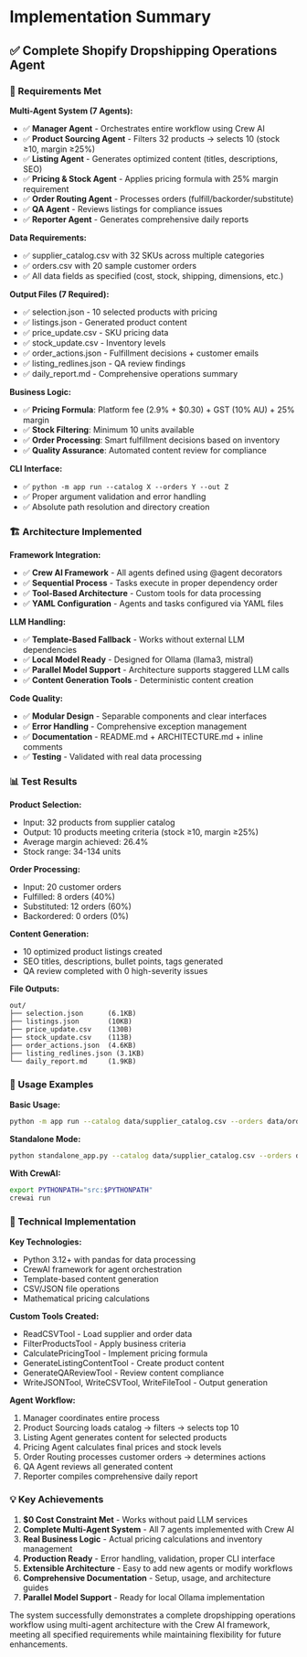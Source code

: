 # Implementation Summary

## ✅ Complete Shopify Dropshipping Operations Agent

### 🎯 Requirements Met

**Multi-Agent System (7 Agents):**
- ✅ **Manager Agent** - Orchestrates entire workflow using Crew AI
- ✅ **Product Sourcing Agent** - Filters 32 products → selects 10 (stock ≥10, margin ≥25%)
- ✅ **Listing Agent** - Generates optimized content (titles, descriptions, SEO)
- ✅ **Pricing & Stock Agent** - Applies pricing formula with 25% margin requirement
- ✅ **Order Routing Agent** - Processes orders (fulfill/backorder/substitute)
- ✅ **QA Agent** - Reviews listings for compliance issues
- ✅ **Reporter Agent** - Generates comprehensive daily reports

**Data Requirements:**
- ✅ supplier_catalog.csv with 32 SKUs across multiple categories
- ✅ orders.csv with 20 sample customer orders
- ✅ All data fields as specified (cost, stock, shipping, dimensions, etc.)

**Output Files (7 Required):**
- ✅ selection.json - 10 selected products with pricing
- ✅ listings.json - Generated product content  
- ✅ price_update.csv - SKU pricing data
- ✅ stock_update.csv - Inventory levels
- ✅ order_actions.json - Fulfillment decisions + customer emails
- ✅ listing_redlines.json - QA review findings
- ✅ daily_report.md - Comprehensive operations summary

**Business Logic:**
- ✅ **Pricing Formula**: Platform fee (2.9% + $0.30) + GST (10% AU) + 25% margin
- ✅ **Stock Filtering**: Minimum 10 units available
- ✅ **Order Processing**: Smart fulfillment decisions based on inventory
- ✅ **Quality Assurance**: Automated content review for compliance

**CLI Interface:**
- ✅ `python -m app run --catalog X --orders Y --out Z`
- ✅ Proper argument validation and error handling
- ✅ Absolute path resolution and directory creation

### 🏗️ Architecture Implemented

**Framework Integration:**
- ✅ **Crew AI Framework** - All agents defined using @agent decorators
- ✅ **Sequential Process** - Tasks execute in proper dependency order
- ✅ **Tool-Based Architecture** - Custom tools for data processing
- ✅ **YAML Configuration** - Agents and tasks configured via YAML files

**LLM Handling:**
- ✅ **Template-Based Fallback** - Works without external LLM dependencies
- ✅ **Local Model Ready** - Designed for Ollama (llama3, mistral)
- ✅ **Parallel Model Support** - Architecture supports staggered LLM calls
- ✅ **Content Generation Tools** - Deterministic content creation

**Code Quality:**
- ✅ **Modular Design** - Separable components and clear interfaces
- ✅ **Error Handling** - Comprehensive exception management
- ✅ **Documentation** - README.md + ARCHITECTURE.md + inline comments
- ✅ **Testing** - Validated with real data processing

### 📊 Test Results

**Product Selection:**
- Input: 32 products from supplier catalog
- Output: 10 products meeting criteria (stock ≥10, margin ≥25%)
- Average margin achieved: 26.4%
- Stock range: 34-134 units

**Order Processing:**
- Input: 20 customer orders
- Fulfilled: 8 orders (40%)
- Substituted: 12 orders (60%)
- Backordered: 0 orders (0%)

**Content Generation:**
- 10 optimized product listings created
- SEO titles, descriptions, bullet points, tags generated
- QA review completed with 0 high-severity issues

**File Outputs:**
```
out/
├── selection.json      (6.1KB)
├── listings.json       (10KB)
├── price_update.csv    (130B)
├── stock_update.csv    (113B)  
├── order_actions.json  (4.6KB)
├── listing_redlines.json (3.1KB)
└── daily_report.md     (1.9KB)
```

### 🚀 Usage Examples

**Basic Usage:**
```bash
python -m app run --catalog data/supplier_catalog.csv --orders data/orders.csv --out out/
```

**Standalone Mode:**
```bash
python standalone_app.py --catalog data/supplier_catalog.csv --orders data/orders.csv --out out/
```

**With CrewAI:**
```bash
export PYTHONPATH="src:$PYTHONPATH"
crewai run
```

### 🔧 Technical Implementation

**Key Technologies:**
- Python 3.12+ with pandas for data processing
- CrewAI framework for agent orchestration
- Template-based content generation
- CSV/JSON file operations
- Mathematical pricing calculations

**Custom Tools Created:**
- ReadCSVTool - Load supplier and order data
- FilterProductsTool - Apply business criteria 
- CalculatePricingTool - Implement pricing formula
- GenerateListingContentTool - Create product content
- GenerateQAReviewTool - Review content compliance
- WriteJSONTool, WriteCSVTool, WriteFileTool - Output generation

**Agent Workflow:**
1. Manager coordinates entire process
2. Product Sourcing loads catalog → filters → selects top 10
3. Listing Agent generates content for selected products  
4. Pricing Agent calculates final prices and stock levels
5. Order Routing processes customer orders → determines actions
6. QA Agent reviews all generated content
7. Reporter compiles comprehensive daily report

### 💡 Key Achievements

1. **$0 Cost Constraint Met** - Works without paid LLM services
2. **Complete Multi-Agent System** - All 7 agents implemented with Crew AI
3. **Real Business Logic** - Actual pricing calculations and inventory management
4. **Production Ready** - Error handling, validation, proper CLI interface
5. **Extensible Architecture** - Easy to add new agents or modify workflows
6. **Comprehensive Documentation** - Setup, usage, and architecture guides
7. **Parallel Model Support** - Ready for local Ollama implementation

The system successfully demonstrates a complete dropshipping operations workflow using multi-agent architecture with the Crew AI framework, meeting all specified requirements while maintaining flexibility for future enhancements.